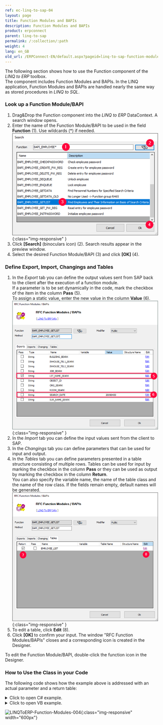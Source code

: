 ```yaml
---
ref: ec-linq-to-sap-04
layout: page
title: Function Modules and BAPIs
description: Function Modules and BAPIs
product: erpconnect
parent: linq-to-sap
permalink: /:collection/:path
weight: 4
lang: en_GB
old_url: /ERPConnect-EN/default.aspx?pageid=linq-to-sap-function-modules-and-bapis
---
```


The following section shows how to use the Function component of the *LINQ to ERP* toolbox. <br>
The component includes Function Modules and BAPIs. 
In the LINQ application, Function Modules and BAPIs are handled nearly the same way as stored procedures in *LINQ to SQL*. 


### Look up a Function Module/BAPI
1. Drag&Drop the Function component into the *LINQ to ERP* DataContext. A search window opens.
2. Enter the name of the Function Module/BAPI to be used in the field **Function** (1). Use wildcards (*) if needed. <br>
![LINQToERP-Function-Modules-001](/img/content/LINQToERP-Function-Modules-001.png){:class="img-responsive" }
3. Click **[Search]** (binoculars icon) (2). Search results appear in the preview window.
4. Select the desired Function Module/BAPI (3) and click **[OK]** (4).

### Define Export, Import, Changings and Tables

1. In the *Export* tab you can define the output values sent from SAP back to the client after the execution of a function module.<br>
If a parameter is to be set dynamically in the code, mark the checkbox of the item in the column **Pass** (5).<br>
To assign a static value, enter the new value in the column **Value** (6).<br>
![LINQToERP-Function-Modules-002](/img/content/LINQToERP-Function-Modules-002.png){:class="img-responsive" }
2. In the *Import* tab you can define the input values sent from the client to SAP.
3. In the *Changings* tab you can define parameters that can be used for input and output.
4. In the *Tables* tab you can define parameters presented in a table structure consisting of multiple rows. 
Tables can be used for input by marking the checkbox in the column **Pass** or they can be used as output by marking the checkbox in the column **Return**.<br>
You can also specify the variable name, the name of the table class and the name of the row class. If the fields remain empty, default names will be generated. 
![LINQToERP-Function-Modules-003](/img/content/LINQToERP-Function-Modules-003.png){:class="img-responsive" }
5. To edit a table, click **Edit** (8).
6. Click **[OK]** to confirm your input. The window "RFC Function Modules/BAPIs" closes and a corresponding icon is created in the Designer. <br>

To edit the Function Module/BAPI, double-click the function icon in the Designer.

### How to Use the Class in your Code

The following code shows how the example above is addressed with an actual parameter and a return table:

<details>
<summary>Click to open C# example.</summary>
{% highlight csharp %}
SAPContext sc = new SAPContext("TestUser","SECRET01");
var MyEmpls = sc.BAPI_EMPLOYEE_GETLIST("T*"); 
foreach (var Empl in MyEmpls) 
   Console.WriteLine(Empl.PERNR + " " + Empl.ENAME); 
Console.ReadLine();
{% endhighlight %}
</details>

<details>
<summary>Click to open VB example.</summary>
{% highlight visualbasic %}
Dim sc As New LINQTable.SAPContext("TestUser", "SECRET01") 
  
Dim MyEmpls = From t In sc.BAPI_EMPLOYEE_GETLIST("T*") Select t 
  
For Each Empl In MyEmpls 
   Console.WriteLine(Empl.PERNR & " " & Empl.ENAME) 
Next 
  
Console.ReadLine()
{% endhighlight %}
</details>

![LINQToERP-Function-Modules-004](/img/content/LINQToERP-Function-Modules-004.png){:class="img-responsive" width="600px"}